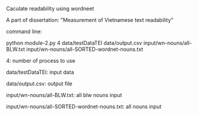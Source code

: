 Caculate readability using wordneet

A part of dissertation: "Measurement of Vietnamese text readability"

command line:

python module-2.py 4 data/testDataTEI data/output.csv input/wn-nouns/all-BLW.txt input/wn-nouns/all-SORTED-wordnet-nouns.txt

4: number of process to use

data/testDataTEI: input data

data/output.csv: output file

input/wn-nouns/all-BLW.txt: all blw nouns input

input/wn-nouns/all-SORTED-wordnet-nouns.txt: all nouns input